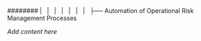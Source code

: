 ######## |   |   |   |   |   |   |   ├── Automation of Operational Risk Management Processes

*Add content here*